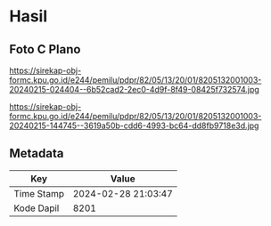 # Hasil

## Foto C Plano

https://sirekap-obj-formc.kpu.go.id/e244/pemilu/pdpr/82/05/13/20/01/8205132001003-20240215-024404--6b52cad2-2ec0-4d9f-8f49-08425f732574.jpg

https://sirekap-obj-formc.kpu.go.id/e244/pemilu/pdpr/82/05/13/20/01/8205132001003-20240215-144745--3619a50b-cdd6-4993-bc64-dd8fb9718e3d.jpg


## Metadata

| Key        | Value               |
| ---------- | ------------------- |
| Time Stamp | 2024-02-28 21:03:47 |
| Kode Dapil | 8201                |



